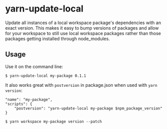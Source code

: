# yarn-update-local

Update all instances of a local workspace package's dependencies with an exact version. This makes it easy to bump versions of packages and allow for your workspace to still use local workspace packages rather than those packages getting installed through node_modules.

## Usage

Use it on the command line:

```
$ yarn-update-local my-package 0.1.1
```

It also works great with `postversion` in package.json when used with `yarn version`:

```
"name": "my-package",
"scripts": {
    "postversion": "yarn-update-local my-package $npm_package_version"
}
```

```
$ yarn workspace my-package version --patch
```
